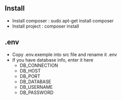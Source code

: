 
## Install


- Install composer : sudo apt-get install composer
- Install project : composer install

## .env

- Copy .env.exemple into src file and rename it .env
- If you have database info, enter it here
    - DB_CONNECTION
    - DB_HOST
    - DB_PORT
    - DB_DATABASE
    - DB_USERNAME
    - DB_PASSWORD
